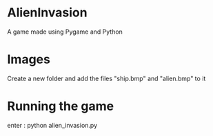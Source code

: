 # AlienInvasion
A game made using Pygame and Python
# Images
Create a new folder and add the files "ship.bmp" and "alien.bmp" to it
# Running the game
enter : python alien_invasion.py
